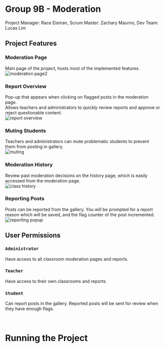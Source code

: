 # Group 9B - Moderation

Project Manager: Race Eisman, Scrum Master: Zachary Maurno, Dev Team: Lucas Lim

## Project Features

### Moderation Page

Main page of the project, hosts most of the implemented features. <br/>
![moderation page2](https://github.com/NineBCen3031/diamond-project13-9B/assets/93298664/e8a256ab-ca92-47ae-a6d4-659920df57cd)

### Report Overview
Pop-up that appears when clicking on flagged posts in the moderation page. <br/>
Allows teachers and administrators to quickly review reports and approve or reject questionable content.  <br/>
![report overview](https://github.com/NineBCen3031/diamond-project13-9B/assets/93298664/5aa9e083-35c2-4e98-bb39-9f15ac8f0c7d)

### Muting Students
Teachers and administrators can mute problematic students to prevent them from posting in gallery.  <br/>
![muting](https://github.com/NineBCen3031/diamond-project13-9B/assets/93298664/ac0f720b-797a-4555-a7b4-62b23f8e07c2)

### Moderation History
Review past moderation decisions on the history page, which is easily accessed from the moderation page. <br/>
![class history](https://github.com/NineBCen3031/diamond-project13-9B/assets/93298664/a66cc37d-bc2f-4445-9e56-4338f2eeac9e)

### Reporting Posts
Posts can be reported from the gallery. You will be prompted for a report reason which will be saved, and the flag counter of the post incremented. <br/>
![reporting popup](https://github.com/NineBCen3031/diamond-project13-9B/assets/93298664/931ffb22-d720-4902-a198-5f8825b2b65a)


## User Permissions

### `Administrator` 
Have access to all classroom moderation pages and reports.

### `Teacher`
Have access to their own classrooms and reports.

### `Student`
Can report posts in the gallery. Reported posts will be sent for review when they have enough flags.


<br/>

# Running the Project




